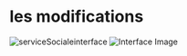 # les modifications 

![serviceSocialeinterface](file:///C:/Users/user/Downloads/sprints/Sprint%20Review%20_%20Sprint2.png)
![Interface Image](file:///C:/Users/user/Downloads/sprints/Sprint%20Review%20_%20Sprint2.png)


